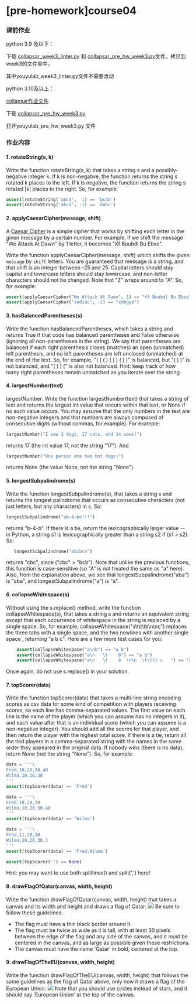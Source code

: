 # \[pre-homework]course04

### 课前作业

python 3.9 及以下：

下载 [collapsar\_week3\_linter.py](https://ossp.pengjunjie.com/collapsar-homework-3-9/collapsar\_week3\_linter.py) 和 [collapsar\_pre\_hw\_week3.py](https://ossp.pengjunjie.com/collapsar-homework-3-9/collapsar\_pre\_hw\_week3.py)文件。拷贝到week3的文件夹中。

其中youyulab\_week3\_linter.py文件不需要改动

python 3.10及以上：

[collapsar作业文件](https://ossp.pengjunjie.com/collapsar-homework-3-9/collapsar\_week3\_linter.py)

下载 [collapsar\_pre\_hw\_week3.py](https://ossp.pengjunjie.com/collapsar-homework-3-10/collapsar\_pre\_hw\_week3.py)

打开youyulab\_pre\_hw\_week3.py 文件

### 作业内容

#### 1. **rotateString(s, k)**

Write the function rotateString(s, k) that takes a string s and a possibly-negative integer k. If k is non-negative, the function returns the string s rotated k places to the left. If k is negative, the function returns the string s rotated |k| places to the right. So, for example:

```py
assert(rotateString('abcd',  1) == 'bcda')
assert(rotateString('abcd', -1) == 'dabc')
```

#### 2. **applyCaesarCipher(message, shift)**&#x20;

A [Caesar Cipher](https://en.wikipedia.org/wiki/Caesar\_cipher) is a simple cipher that works by shifting each letter in the given message by a certain number. For example, if we shift the message "We Attack At Dawn" by 1 letter, it becomes "Xf Buubdl Bu Ebxo".

Write the function applyCaesarCipher(message, shift) which shifts the given `message` by `shift` letters. You are guaranteed that message is a string, and that shift is an integer between -25 and 25. Capital letters should stay capital and lowercase letters should stay lowercase, and non-letter characters should not be changed. Note that "Z" wraps around to "A". So, for example:

```py
assert(applyCaesarCipher("We Attack At Dawn", 1) == "Xf Buubdl Bu Ebxo")
assert(applyCaesarCipher("zodiac", -2) == "xmbgya")
```

#### 3. **hasBalancedParentheses(s)**

Write the function hasBalancedParentheses, which takes a string and returns True if that code has balanced parentheses and False otherwise (ignoring all non-parentheses in the string). We say that parentheses are balanced if each right parenthesis closes (matches) an open (unmatched) left parenthesis, and no left parentheses are left unclosed (unmatched) at the end of the text. So, for example, "( ( ( ) ( ) ) ( ) )" is balanced, but "( ) )" is not balanced, and "( ) ) (" is also not balanced. Hint: keep track of how many right parentheses remain unmatched as you iterate over the string.

#### 4. **largestNumber(text)**

largestNumber: Write the function largestNumber(text) that takes a string of text and returns the largest int value that occurs within that text, or None if no such value occurs. You may assume that the only numbers in the text are non-negative integers and that numbers are always composed of consecutive digits (without commas, for example). For example:

```py
largestNumber("I saw 3 dogs, 17 cats, and 14 cows!")
```

returns 17 (the int value 17, not the string "17"). And

```py
largestNumber("One person ate two hot dogs!")
```

returns None (the value None, not the string "None").

#### 5. **longestSubpalindrome(s)**

Write the function longestSubpalindrome(s), that takes a string s and returns the longest palindrome that occurs as consecutive characters (not just letters, but any characters) in s. So:

```py
longestSubpalindrome("ab-4-be!!!") 
```

returns "b-4-b". If there is a tie, return the lexicographically larger value -- in Python, a string s1 is lexicographically greater than a string s2 if (s1 > s2). So:

```py
   longestSubpalindrome("abcbce") 
```

returns "cbc", since ("cbc" > "bcb"). Note that unlike the previous functions, this function is case-sensitive (so "A" is not treated the same as "a" here). Also, from the explanation above, we see that longestSubpalindrome("aba") is "aba", and longestSubpalindrome("a") is "a".

#### 6. **collapseWhitespace(s)**

Without using the s.replace() method, write the function collapseWhitespace(s), that takes a string s and returns an equivalent string except that each occurrence of whitespace in the string is replaced by a single space. So, for example, collapseWhitespace("a\t\t\tb\n\nc") replaces the three tabs with a single space, and the two newlines with another single space , returning "a b c". Here are a few more test cases for you:

```py
    assert(collapseWhitespace("a\nb") == "a b")
    assert(collapseWhitespace("a\n   \t    b") == "a b")
    assert(collapseWhitespace("a\n   \t    b  \n\n  \t\t\t c   ") == "a b c ")
```

Once again, do not use s.replace() in your solution.

#### 7. **topScorer(data)**

Write the function topScorer(data) that takes a multi-line string encoding scores as csv data for some kind of competition with players receiving scores, so each line has comma-separated values. The first value on each line is the name of the player (which you can assume has no integers in it), and each value after that is an individual score (which you can assume is a non-negative integer). You should add all the scores for that player, and then return the player with the highest total score. If there is a tie, return all the tied players in a comma-separated string with the names in the same order they appeared in the original data. If nobody wins (there is no data), return None (not the string "None"). So, for example:

```py
data = '''\
Fred,10,20,30,40
Wilma,10,20,30
'''
assert(topScorer(data) == 'Fred')

data = '''\
Fred,10,20,30
Wilma,10,20,30,40
'''
assert(topScorer(data) == 'Wilma')

data = '''\
Fred,11,20,30
Wilma,10,20,30,1
'''
assert(topScorer(data) == 'Fred,Wilma')

assert(topScorer('') == None)
```

Hint: you may want to use both splitlines() and split(',') here!

#### 8. **drawFlagOfQatar(canvas, width, height)**

Write the function drawFlagOfQatar(canvas, width, height) that takes a canvas and its width and height and draws a flag of Qatar: ![](http://ossp.pengjunjie.com/mweb/flagOfQatar.png) Be sure to follow these guidelines:

* The flag must have a thin black border around it.
* The flag must be twice as wide as it is tall, with at least 30 pixels between the edge of the flag and any side of the canvas, and it must be centered in the canvas, and as large as possible given these restrictions.
* The canvas must have the name 'Qatar' in bold, centered at the top.

#### 9. **drawFlagOfTheEU(canvas, width, height)**

Write the function drawFlagOfTheEU(canvas, width, height) that follows the same guidelines as the flag of Qatar above, only now it draws a flag of the European Union: ![](http://ossp.pengjunjie.com/mweb/flagOfTheEU.png) Note that you should use circles instead of stars, and it should say 'European Union' at the top of the canvas.
